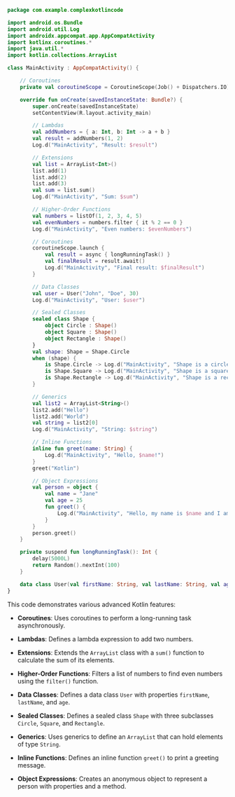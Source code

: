 ```kotlin
package com.example.complexkotlincode

import android.os.Bundle
import android.util.Log
import androidx.appcompat.app.AppCompatActivity
import kotlinx.coroutines.*
import java.util.*
import kotlin.collections.ArrayList

class MainActivity : AppCompatActivity() {

    // Coroutines
    private val coroutineScope = CoroutineScope(Job() + Dispatchers.IO)

    override fun onCreate(savedInstanceState: Bundle?) {
        super.onCreate(savedInstanceState)
        setContentView(R.layout.activity_main)

        // Lambdas
        val addNumbers = { a: Int, b: Int -> a + b }
        val result = addNumbers(1, 2)
        Log.d("MainActivity", "Result: $result")

        // Extensions
        val list = ArrayList<Int>()
        list.add(1)
        list.add(2)
        list.add(3)
        val sum = list.sum()
        Log.d("MainActivity", "Sum: $sum")

        // Higher-Order Functions
        val numbers = listOf(1, 2, 3, 4, 5)
        val evenNumbers = numbers.filter { it % 2 == 0 }
        Log.d("MainActivity", "Even numbers: $evenNumbers")

        // Coroutines
        coroutineScope.launch {
            val result = async { longRunningTask() }
            val finalResult = result.await()
            Log.d("MainActivity", "Final result: $finalResult")
        }

        // Data Classes
        val user = User("John", "Doe", 30)
        Log.d("MainActivity", "User: $user")

        // Sealed Classes
        sealed class Shape {
            object Circle : Shape()
            object Square : Shape()
            object Rectangle : Shape()
        }
        val shape: Shape = Shape.Circle
        when (shape) {
            is Shape.Circle -> Log.d("MainActivity", "Shape is a circle")
            is Shape.Square -> Log.d("MainActivity", "Shape is a square")
            is Shape.Rectangle -> Log.d("MainActivity", "Shape is a rectangle")
        }

        // Generics
        val list2 = ArrayList<String>()
        list2.add("Hello")
        list2.add("World")
        val string = list2[0]
        Log.d("MainActivity", "String: $string")

        // Inline Functions
        inline fun greet(name: String) {
            Log.d("MainActivity", "Hello, $name!")
        }
        greet("Kotlin")

        // Object Expressions
        val person = object {
            val name = "Jane"
            val age = 25
            fun greet() {
                Log.d("MainActivity", "Hello, my name is $name and I am $age years old")
            }
        }
        person.greet()
    }

    private suspend fun longRunningTask(): Int {
        delay(5000L)
        return Random().nextInt(100)
    }

    data class User(val firstName: String, val lastName: String, val age: Int)
}
```
This code demonstrates various advanced Kotlin features:

- **Coroutines**: Uses coroutines to perform a long-running task asynchronously.

- **Lambdas**: Defines a lambda expression to add two numbers.

- **Extensions**: Extends the `ArrayList` class with a `sum()` function to calculate the sum of its elements.

- **Higher-Order Functions**: Filters a list of numbers to find even numbers using the `filter()` function.

- **Data Classes**: Defines a data class `User` with properties `firstName`, `lastName`, and `age`.

- **Sealed Classes**: Defines a sealed class `Shape` with three subclasses `Circle`, `Square`, and `Rectangle`.

- **Generics**: Uses generics to define an `ArrayList` that can hold elements of type `String`.

- **Inline Functions**: Defines an inline function `greet()` to print a greeting message.

- **Object Expressions**: Creates an anonymous object to represent a person with properties and a method.